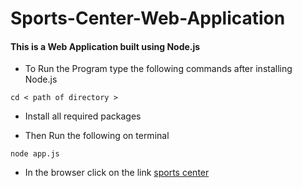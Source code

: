 # Sports-Center-Web-Application
#### This is a Web Application built using Node.js

* To Run the Program type the following commands after installing Node.js
```
cd < path of directory > 
```
* Install all required packages

* Then Run the following on terminal
```
node app.js
```
* In the browser click on the link
[sports center](http://localhost:8084/)

